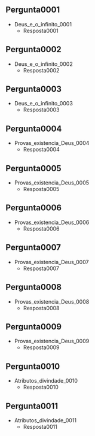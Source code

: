 ## Pergunta0001
* Deus_e_o_infinito_0001
  - Resposta0001

## Pergunta0002
* Deus_e_o_infinito_0002
  - Resposta0002

## Pergunta0003
* Deus_e_o_infinito_0003
  - Resposta0003

## Pergunta0004
* Provas_existencia_Deus_0004
  - Resposta0004

## Pergunta0005
* Provas_existencia_Deus_0005
  - Resposta0005

## Pergunta0006
* Provas_existencia_Deus_0006
  - Resposta0006

## Pergunta0007
* Provas_existencia_Deus_0007
  - Resposta0007

## Pergunta0008
* Provas_existencia_Deus_0008
  - Resposta0008

## Pergunta0009
* Provas_existencia_Deus_0009
  - Resposta0009

## Pergunta0010
* Atributos_divindade_0010
  - Resposta0010

## Pergunta0011
* Atributos_divindade_0011
  - Resposta0011
